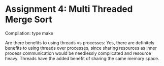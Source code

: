 # Assignment 4: Multi Threaded Merge Sort

Compilation:
type make

Are there benefits to using threads vs processes:
Yes, there are definitely benefits to using threads over processes, since sharing resources as inner process communication would
be needlessly complicated and resource heavy. Threads have the added benefit of sharing the same memory space.